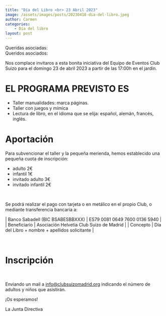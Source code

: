 ```yaml
---
title: "Día del Libro <br> 23 Abril 2023"
image: /assets/images/posts/20230418-dia-del-libro.jpeg
author: Carmen
categories:
    - Día del libro
layout: post
---
```

   

Queridas asociadas:  
Queridos asociados:  
  
Nos complace invitaros a esta bonita iniciativa del Equipo de Eventos Club Suizo para el domingo 23 de abril 2023 a partir de las 17:00h en el jardín.  
   
    
# EL PROGRAMA PREVISTO ES   
   
* Taller manualidades: marca páginas.
* Taller con juegos y mímica
* Lectura de libro, en el idioma que se elija: español, alemán, francés, inglés.  
  

# Aportación
  
Para subvencionar el taller y la pequeña merienda, hemos establecido una pequeña cuota de inscripción:   
  
* adulto 2€
* infantil 1€
* invitado adulto 3€
* invitado infantil 2€  
  
<br>  
  
Se podrá realizar el pago con tarjeta o en metálico en el propio Club, o mediante transferencia bancaria a:  

     
   | Banco Sabadell (BIC BSABESBBXXX) | ES79 0081 0649 7600 0136 5940 |
   | Beneficiario | Asociación Helvetia Club Suizo de Madrid |
   | Concepto | Día del Libro + nombre + apellidos solicitante |
  
<br>  
    
 
# Inscripción  

<!-- <button class="btn btn-danger">PRÓXIMAMENTE...</button> -->

<!--  <iframe src="https://docs.google.com/forms/d/e/1FAIpQLSfEtMW40V_oOrCs9W_OzOatcIMAjTE1h718JoxynZAZkcbg9g/viewform?embedded=true" width="640" height="1459" frameborder="0" marginheight="0" marginwidth="0">Cargando…</iframe>  -->

<br>  

Enviando un mail a [info@clubsuizomadrid.org](mailto:info@clubsuizomadrid.org) indicando el número de adultos y niños que asistirán.  
    
¡Os esperamos!  
  
La Junta Directiva   
   
   
